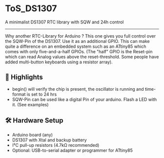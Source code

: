 # ToS_DS1307
A minimalist DS1307 RTC library with SQW and 24h control


---

Why another RTC-Library for Arduino ? This one gives you full control over the SQW-Pin of the DS1307. Use it as an additional GPIO. This can 
make quite a difference on an embedded system such as an ATtiny85 which comes with only five-and-a-half GPIOs. (The "half" GPIO is the Reset-pin which
can read Analog values above the reset-threshold. Some people have added multi-button keyboards using a resistor array).


## 🧠 Highlights

- begin() will verify the chip is present, the oscillator is running and time-format is set to 24 hrs
- SQW-Pin can be used like a digital Pin of your arduino. Flash a LED with it. (See examples)


## 🛠️ Hardware Setup

- Arduino board (any)
- DS1307 with Xtal and backup battery
- I²C pull-up resistors (4.7kΩ recommended)
- Optional: USB-to-serial adapter or programmer for ATtiny85
